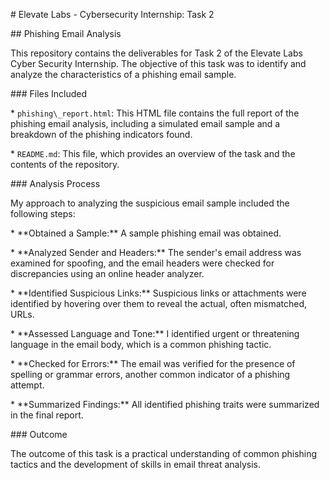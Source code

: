 \# Elevate Labs - Cybersecurity Internship: Task 2



\## Phishing Email Analysis



This repository contains the deliverables for Task 2 of the Elevate Labs Cyber Security Internship. The objective of this task was to identify and analyze the characteristics of a phishing email sample.



\### Files Included



\* `phishing\_report.html`: This HTML file contains the full report of the phishing email analysis, including a simulated email sample and a breakdown of the phishing indicators found.

\* `README.md`: This file, which provides an overview of the task and the contents of the repository.



\### Analysis Process



My approach to analyzing the suspicious email sample included the following steps:



\* \*\*Obtained a Sample:\*\* A sample phishing email was obtained.

\* \*\*Analyzed Sender and Headers:\*\* The sender's email address was examined for spoofing, and the email headers were checked for discrepancies using an online header analyzer.

\* \*\*Identified Suspicious Links:\*\* Suspicious links or attachments were identified by hovering over them to reveal the actual, often mismatched, URLs.

\* \*\*Assessed Language and Tone:\*\* I identified urgent or threatening language in the email body, which is a common phishing tactic.

\* \*\*Checked for Errors:\*\* The email was verified for the presence of spelling or grammar errors, another common indicator of a phishing attempt.

\* \*\*Summarized Findings:\*\* All identified phishing traits were summarized in the final report.



\### Outcome



The outcome of this task is a practical understanding of common phishing tactics and the development of skills in email threat analysis.



